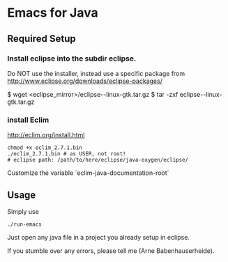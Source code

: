 Emacs for Java
==============


Required Setup
--------------

### Install eclipse into the subdir eclipse. 

Do NOT use the installer, instead use a specific package from http://www.eclipse.org/downloads/eclipse-packages/

$ wget <eclipse_mirror>/eclipse-<version>-linux-gtk.tar.gz
$ tar -zxf eclipse-<version>-linux-gtk.tar.gz

### install Eclim

http://eclim.org/install.html

    chmod +x eclim_2.7.1.bin
    ./eclim_2.7.1.bin # as USER, not root!
    # eclipse path: /path/to/here/eclipse/java-oxygen/eclipse/

Customize the variable ´eclim-java-documentation-root´

Usage
-----

Simply use

    ./run-emacs

Just open any java file in a project you already setup in eclipse.

If you stumble over any errors, please tell me (Arne Babenhauserheide).
